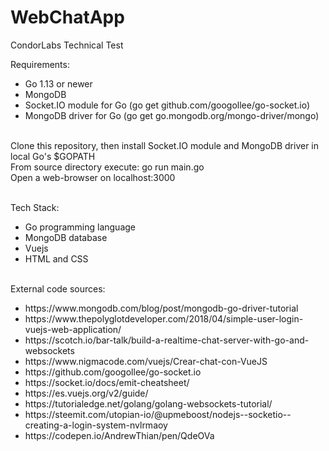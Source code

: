 # WebChatApp
CondorLabs Technical Test

Requirements:

<ul>
  <li>Go 1.13 or newer</li>
  <li>MongoDB</li>
  <li>Socket.IO module for Go (go get github.com/googollee/go-socket.io)</li>
  <li>MongoDB driver for Go (go get go.mongodb.org/mongo-driver/mongo)</li>
</ul>

<br>Clone this repository, then install Socket.IO module and MongoDB driver in local Go's $GOPATH
<br>From source directory execute: go run main.go
<br>Open a web-browser on localhost:3000

<br>Tech Stack:
<ul>
  <li>Go programming language</li>
  <li>MongoDB database</li>
  <li>Vuejs</li>
  <li>HTML and CSS</li>
</ul>

<br>External code sources:
<ul>
  <li>https://www.mongodb.com/blog/post/mongodb-go-driver-tutorial</li>
  <li>https://www.thepolyglotdeveloper.com/2018/04/simple-user-login-vuejs-web-application/</li>
  <li>https://scotch.io/bar-talk/build-a-realtime-chat-server-with-go-and-websockets</li>
  <li>https://www.nigmacode.com/vuejs/Crear-chat-con-VueJS</li>
  <li>https://github.com/googollee/go-socket.io</li>
  <li>https://socket.io/docs/emit-cheatsheet/</li>
  <li>https://es.vuejs.org/v2/guide/</li>
  <li>https://tutorialedge.net/golang/golang-websockets-tutorial/</li>
  <li>https://steemit.com/utopian-io/@upmeboost/nodejs--socketio--creating-a-login-system-nvlrmaoy</li>
  <li>https://codepen.io/AndrewThian/pen/QdeOVa</li>
</ul>

  
